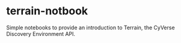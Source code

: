 # terrain-notbook

Simple notebooks to provide an introduction to Terrain, the CyVerse Discovery Environment API.
